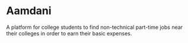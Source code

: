 # Aamdani
A platform for college students to find non-technical part-time jobs near their colleges in order to earn their basic expenses.
